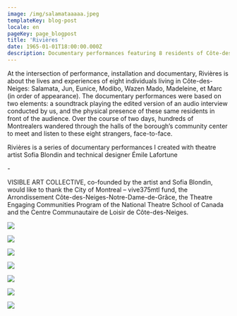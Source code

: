```yaml
---
image: /img/salamataaaaa.jpeg
templateKey: blog-post
locale: en
pageKey: page_blogpost
title: 'Rivières '
date: 1965-01-01T18:00:00.000Z
description: Documentary performances featuring 8 residents of Côte-des-Neiges.
---
```

At the intersection of performance, installation and documentary, Rivières is about the lives and experiences of eight individuals living in Côte-des-Neiges: Salamata, Jun, Eunice, Modibo, Wazen Mado, Madeleine, et Marc (in order of appearance). The documentary performances were based on two elements: a soundtrack playing the edited version of an audio interview conducted by us, and the physical presence of these same residents in front of the audience. Over the course of two days, hundreds of Montrealers wandered through the halls of the borough’s community center to meet and listen to these eight strangers, face-to-face.

Rivières is a series of documentary performances I created with theatre artist Sofia Blondin and technical designer Émile Lafortune

\-

VISIBLE ART COLLECTIVE, co-founded by the artist and Sofia Blondin, would like to thank the City of Montreal – vive375mtl fund, the Arrondissement Côte-des-Neiges-Notre-Dame-de-Grâce, the Theatre Engaging Communities Program of the National Theatre School of Canada and the Centre Communautaire de Loisir de Côte-des-Neiges.

![](/img/jun.jpg)

![](/img/eunice-copy.jpg)

![](/img/modibo-copy.jpeg)

![](/img/wasen-copy.jpg)

![](/img/mado.jpg)

![](/img/madeleine-copy.jpg)

![](/img/marc-copy.jpg)
